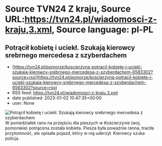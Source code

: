 # Source TVN24 Z kraju, Source URL:https://tvn24.pl/wiadomosci-z-kraju,3.xml, Source language: pl-PL

## Potrącił kobietę i uciekł. Szukają kierowcy srebrnego mercedesa z szyberdachem
 - [https://tvn24.pl/pomorze/koscierzyna-potracil-kobiete-i-uciekl-szukaja-kierowcy-srebrnego-mercedesa-z-szyberdachem-6583302?source=rss](https://tvn24.pl/pomorze/koscierzyna-potracil-kobiete-i-uciekl-szukaja-kierowcy-srebrnego-mercedesa-z-szyberdachem-6583302?source=rss)
 - RSS feed: https://tvn24.pl/wiadomosci-z-kraju,3.xml
 - date published: 2023-01-02 10:47:35+00:00
 - user: None

<img alt="Potrącił kobietę i uciekł. Szukają kierowcy srebrnego mercedesa z szyberdachem" src="https://tvn24.pl/najnowsze/cdn-zdjecie-29ej0j-auto-potracilo-kobiete-na-pasach-6583310/alternates/LANDSCAPE_1280" />
    W poniedziałek rano na przejściu dla pieszych w Kościerzynie (woj. pomorskie) potrącona została kobieta. Piesza była poważnie ranna, traciła przytomność, ale opisała pojazd, który w nią uderzył. Kierowcy szuka policja.
